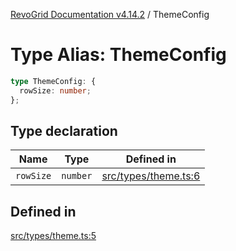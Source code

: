 [RevoGrid Documentation v4.14.2](README.md) / ThemeConfig

# Type Alias: ThemeConfig

```ts
type ThemeConfig: {
  rowSize: number;
};
```

## Type declaration

| Name | Type | Defined in |
| ------ | ------ | ------ |
| `rowSize` | `number` | [src/types/theme.ts:6](https://github.com/revolist/revogrid/blob/29f379095274a66a187c28b49fe0e1fb4170d3ea/src/types/theme.ts#L6) |

## Defined in

[src/types/theme.ts:5](https://github.com/revolist/revogrid/blob/29f379095274a66a187c28b49fe0e1fb4170d3ea/src/types/theme.ts#L5)
